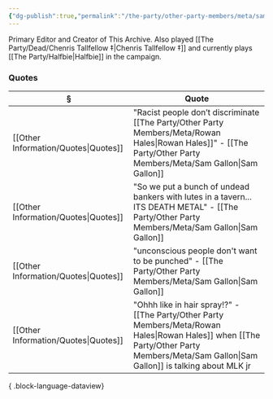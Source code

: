 ```yaml
---
{"dg-publish":true,"permalink":"/the-party/other-party-members/meta/sam-gallon/","tags":["Player"],"updated":"2025-08-11T11:53:32.593+01:00"}
---
```


Primary Editor and Creator of This Archive. Also played [[The Party/Dead/Chenris Tallfellow ‡\|Chenris Tallfellow ‡]] and currently plays [[The Party/Halfbie\|Halfbie]] in the campaign. 

### Quotes
| §                                       | Quote                                                                                            |
| --------------------------------------- | ------------------------------------------------------------------------------------------------ |
| [[Other Information/Quotes\|Quotes]] | "Racist people don’t discriminate [[The Party/Other Party Members/Meta/Rowan Hales\|Rowan Hales]]" - [[The Party/Other Party Members/Meta/Sam Gallon\|Sam Gallon]]                              |
| [[Other Information/Quotes\|Quotes]] | "So we put a bunch of undead bankers with lutes in a tavern... ITS DEATH METAL" - [[The Party/Other Party Members/Meta/Sam Gallon\|Sam Gallon]] |
| [[Other Information/Quotes\|Quotes]] | "unconscious people don't want to be punched" - [[The Party/Other Party Members/Meta/Sam Gallon\|Sam Gallon]]                                   |
| [[Other Information/Quotes\|Quotes]] | "Ohhh like in hair spray!?" - [[The Party/Other Party Members/Meta/Rowan Hales\|Rowan Hales]] when [[The Party/Other Party Members/Meta/Sam Gallon\|Sam Gallon]] is talking about MLK jr        |

{ .block-language-dataview}